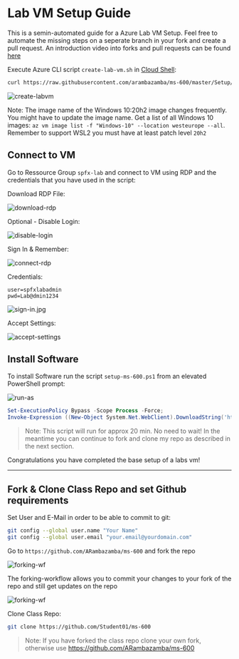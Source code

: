 # Lab VM Setup Guide

This is a semin-automated guide for a Azure Lab VM Setup. Feel free to automate the missing steps on a seperate branch in your fork and create a pull request. An introduction video into forks and pull requests can be found [here](https://www.youtube.com/watch?v=nT8KGYVurIU)

Execute Azure CLI script `create-lab-vm.sh` in [Cloud Shell](../Tooling/04-CLI/):

```bash
curl https://raw.githubusercontent.com/arambazamba/ms-600/master/Setup/create-lab-vm.sh | bash
```

![create-labvm](_images/create-lab-vm.jpg)

Note: The image name of the Windows 10:20h2 image changes frequently. You might have to update the image name. Get a list of all Windows 10 images: `az vm image list -f "Windows-10" --location westeurope --all`. Remember to support WSL2 you must have at least patch level `20h2`

## Connect to VM

Go to Ressource Group `spfx-lab` and connect to VM using RDP and the credentials that you have used in the script:

Download RDP File:

![download-rdp](_images/download-rdp.jpg)

Optional - Disable Login:

![disable-login](_images/disable-login.jpg)

Sign In & Remember:

![connect-rdp](_images/trust-vm.jpg)

Credentials:

```
user=spfxlabadmin
pwd=Lab@dmin1234
```

![sign-in.jpg](_images/sign-in.jpg)

Accept Settings:

![accept-settings](_images/accept-settings.jpg)

## Install Software

To install Software run the script `setup-ms-600.ps1` from an elevated PowerShell prompt:

![run-as](_images/run-as.jpg)

```powershell
Set-ExecutionPolicy Bypass -Scope Process -Force;
Invoke-Expression ((New-Object System.Net.WebClient).DownloadString('https://raw.githubusercontent.com/arambazamba/ms-600/master/Setup/setup-ms-600.ps1'))
```

> Note: This script will run for approx 20 min. No need to wait! In the meantime you can continue to fork and clone my repo as described in the next section.

Congratulations you have completed the base setup of a labs vm!

---

## Fork & Clone Class Repo and set Github requirements

Set User and E-Mail in order to be able to commit to git:

```bash
git config --global user.name "Your Name"
git config --global user.email "your.email@yourdomain.com"
```

Go to `https://github.com/ARambazamba/ms-600` and fork the repo

![forking-wf](_images/fork.jpg)

The forking-workflow allows you to commit your changes to your fork of the repo and still get updates on the repo

![forking-wf](_images/forking-workflow.jpg)

Clone Class Repo:

```bash
git clone https://github.com/Student01/ms-600
```

> Note: If you have forked the class repo clone your own fork, otherwise use https://github.com/ARambazamba/ms-600
